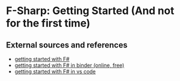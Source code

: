 ﻿# F-Sharp: Getting Started (And not for the first time)

## External sources and references

- [getting started with F#](https://docs.microsoft.com/en-us/dotnet/fsharp/get-started/)
- [getting started with F# in binder (online, free)](https://mybinder.org/v2/gh/dotnet/interactive/main?urlpath=lab)
- [getting started with F# in vs code](https://docs.microsoft.com/en-us/dotnet/fsharp/get-started/get-started-vscode)